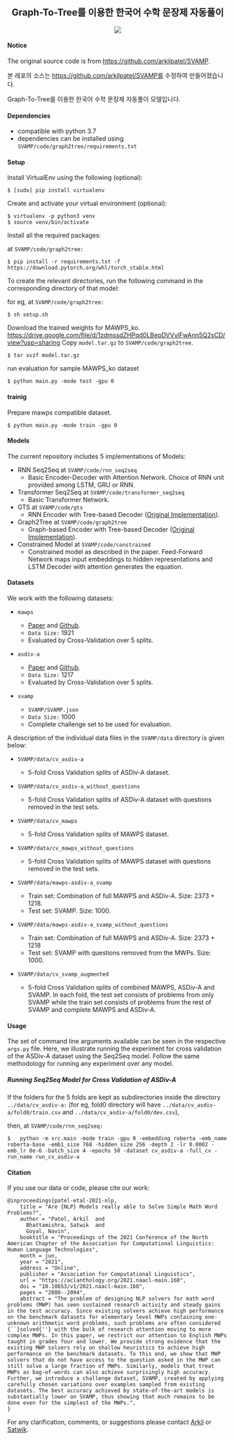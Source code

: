 <h2 align="center">
  Graph-To-Tree를 이용한 한국어 수학 문장제 자동풀이
</h2>



<p align="center">
  <a href="https://github.com/shevious/SVAMP/blob/main/LICENSE">
    <img src="https://img.shields.io/badge/License-MIT-green">
  </a>
</p>

#### Notice

The original source code is from https://github.com/arkilpatel/SVAMP.  

본 레포의 소스는 https://github.com/arkilpatel/SVAMP를 수정하여 만들어졌습니다.

Graph-To-Tree를 이용한 한국어 수학 문장제 자동풀이 모델입니다.

#### Dependencies

- compatible with python 3.7
- dependencies can be installed using `SVAMP/code/graph2tree/requirements.txt`

#### Setup

Install VirtualEnv using the following (optional):

```shell
$ [sudo] pip install virtualenv
```

Create and activate your virtual environment (optional):

```shell
$ virtualenv -p python3 venv
$ source venv/bin/activate
```

Install all the required packages:

at `SVAMP/code/graph2tree:`

```shell
$ pip install -r requirements.txt -f https://download.pytorch.org/whl/torch_stable.html
```

To create the relevant directories, run the following command in the corresponding directory of that model:

for eg, at `SVAMP/code/graph2tree:`

```shell
$ sh setup.sh
```

Download the trained weights for MAWPS_ko.
https://drive.google.com/file/d/1zdmssdZHPqd0LBepDVVvlFwAnn5Q2sCD/view?usp=sharing
Copy `model.tar.gz` to `SVAMP/code/graph2tree`.
```shell
$ tar xvzf model.tar.gz
```


run evaluation for sample MAWPS_ko dataset
```shell
$ python main.py -mode test -gpu 0
```

#### trainig

Prepare mawps compatible dataset.
```shell
$ python main.py -mode train -gpu 0
```

#### Models

The current repository includes 5 implementations of Models:

- RNN Seq2Seq at `SVAMP/code/rnn_seq2seq`
  - Basic Encoder-Decoder with Attention Network. Choice of RNN unit provided among LSTM, GRU or RNN.
- Transformer Seq2Seq at `SVAMP/code/transformer_seq2seq`
  - Basic Transformer Network.
- GTS at `SVAMP/code/gts`
  - RNN Encoder with Tree-based Decoder ([Original Implementation](https://github.com/ShichaoSun/math_seq2tree)).
- Graph2Tree at `SVAMP/code/graph2tree`
  - Graph-based Encoder with Tree-based Decoder ([Original Implementation](https://github.com/2003pro/Graph2Tree)).
- Constrained Model at `SVAMP/code/constrained`
  - Constrained model as described in the paper. Feed-Forward Network maps input embeddings to hidden representations and LSTM Decoder with attention generates the equation.

#### Datasets

We work with the following datasets:

- `mawps`
  - [Paper](https://www.aclweb.org/anthology/N16-1136.pdf) and [Github](https://github.com/sroy9/mawps).
  - `Data Size:` 1921
  - Evaluated by Cross-Validation over 5 splits.
  
- `asdiv-a`
  - [Paper](https://www.aclweb.org/anthology/2020.acl-main.92.pdf) and [Github](https://github.com/chaochun/nlu-asdiv-dataset).
  - `Data Size:` 1217
  - Evaluated by Cross-Validation over 5 splits.
  
- `svamp`
  - `SVAMP/SVAMP.json`  
  - `Data Size:` 1000
  - Complete challenge set to be used for evaluation.

A description of the individual data files in the `SVAMP/data` directory is given below:

- `SVAMP/data/cv_asdiv-a`
  - 5-fold Cross Validation splits of ASDiv-A dataset.

- `SVAMP/data/cv_asdiv-a_without_questions`
  - 5-fold Cross Validation splits of ASDiv-A dataset with questions removed in the test sets.

- `SVAMP/data/cv_mawps`
  - 5-fold Cross Validation splits of MAWPS dataset.

- `SVAMP/data/cv_mawps_without_questions`
  - 5-fold Cross Validation splits of MAWPS dataset with questions removed in the test sets.

- `SVAMP/data/mawps-asdiv-a_svamp`
  - Train set: Combination of full MAWPS and ASDiv-A. Size: 2373 + 1218.
  - Test set: SVAMP. Size: 1000.

- `SVAMP/data/mawps-asdiv-a_svamp_without_questions`
  - Train set: Combination of full MAWPS and ASDiv-A. Size: 2373 + 1218
  - Test set: SVAMP with questions removed from the MWPs. Size: 1000.

- `SVAMP/data/cv_svamp_augmented`
  - 5-fold Cross Validation splits of combined MAWPS, ASDiv-A and SVAMP. In each fold, the test set consists of problems from only SVAMP while the train set consists of problems from the rest of SVAMP and complete MAWPS and ASDiv-A.

#### Usage

The set of command line arguments available can be seen in the respective `args.py` file. Here, we illustrate running the experiment for cross validation of the ASDiv-A dataset using the Seq2Seq model. Follow the same methodology for running any experiment over any model.

##### Running Seq2Seq Model for Cross Validation of ASDiv-A

If the folders for the 5 folds are kept as subdirectories inside the directory `../data/cv_asdiv-a:` (for eg, fold0 directory will have `../data/cv_asdiv-a/fold0/train.csv` and `../data/cv_asdiv-a/fold0/dev.csv`),

then, at `SVAMP/code/rnn_seq2seq:`

```shell
$	python -m src.main -mode train -gpu 0 -embedding roberta -emb_name roberta-base -emb1_size 768 -hidden_size 256 -depth 2 -lr 0.0002 -emb_lr 8e-6 -batch_size 4 -epochs 50 -dataset cv_asdiv-a -full_cv -run_name run_cv_asdiv-a
```

#### Citation

If you use our data or code, please cite our work:

```
@inproceedings{patel-etal-2021-nlp,
    title = "Are {NLP} Models really able to Solve Simple Math Word Problems?",
    author = "Patel, Arkil  and
      Bhattamishra, Satwik  and
      Goyal, Navin",
    booktitle = "Proceedings of the 2021 Conference of the North American Chapter of the Association for Computational Linguistics: Human Language Technologies",
    month = jun,
    year = "2021",
    address = "Online",
    publisher = "Association for Computational Linguistics",
    url = "https://aclanthology.org/2021.naacl-main.168",
    doi = "10.18653/v1/2021.naacl-main.168",
    pages = "2080--2094",
    abstract = "The problem of designing NLP solvers for math word problems (MWP) has seen sustained research activity and steady gains in the test accuracy. Since existing solvers achieve high performance on the benchmark datasets for elementary level MWPs containing one-unknown arithmetic word problems, such problems are often considered {``}solved{''} with the bulk of research attention moving to more complex MWPs. In this paper, we restrict our attention to English MWPs taught in grades four and lower. We provide strong evidence that the existing MWP solvers rely on shallow heuristics to achieve high performance on the benchmark datasets. To this end, we show that MWP solvers that do not have access to the question asked in the MWP can still solve a large fraction of MWPs. Similarly, models that treat MWPs as bag-of-words can also achieve surprisingly high accuracy. Further, we introduce a challenge dataset, SVAMP, created by applying carefully chosen variations over examples sampled from existing datasets. The best accuracy achieved by state-of-the-art models is substantially lower on SVAMP, thus showing that much remains to be done even for the simplest of the MWPs.",
}
```

For any clarification, comments, or suggestions please contact [Arkil](http://arkilpatel.github.io/) or [Satwik](https://satwikb.com/).
